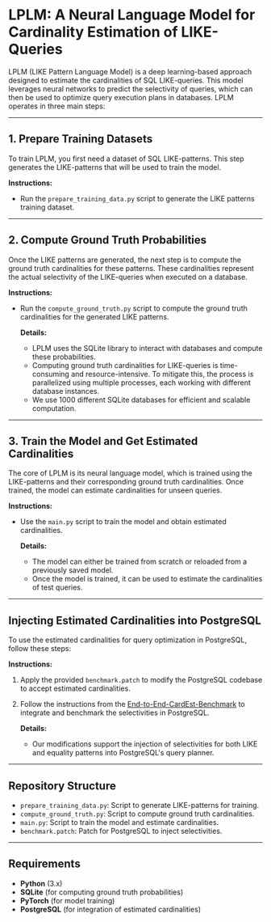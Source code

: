# LPLM: A Neural Language Model for Cardinality Estimation of LIKE-Queries

LPLM (LIKE Pattern Language Model) is a deep learning-based approach designed to estimate the cardinalities of SQL LIKE-queries. This model leverages neural networks to predict the selectivity of queries, which can then be used to optimize query execution plans in databases. LPLM operates in three main steps:

---

## 1. Prepare Training Datasets

To train LPLM, you first need a dataset of SQL LIKE-patterns. This step generates the LIKE-patterns that will be used to train the model.

**Instructions:**
- Run the `prepare_training_data.py` script to generate the LIKE patterns training dataset.

---

## 2. Compute Ground Truth Probabilities

Once the LIKE patterns are generated, the next step is to compute the ground truth cardinalities for these patterns. These cardinalities represent the actual selectivity of the LIKE-queries when executed on a database.

**Instructions:**
- Run the `compute_ground_truth.py` script to compute the ground truth cardinalities for the generated LIKE patterns.
  
  **Details:**
  - LPLM uses the SQLite library to interact with databases and compute these probabilities.
  - Computing ground truth cardinalities for LIKE-queries is time-consuming and resource-intensive. To mitigate this, the process is parallelized using multiple processes, each working with different database instances.
  - We use 1000 different SQLite databases for efficient and scalable computation.

---

## 3. Train the Model and Get Estimated Cardinalities

The core of LPLM is its neural language model, which is trained using the LIKE-patterns and their corresponding ground truth cardinalities. Once trained, the model can estimate cardinalities for unseen queries.

**Instructions:**
- Use the `main.py` script to train the model and obtain estimated cardinalities.
  
  **Details:**
  - The model can either be trained from scratch or reloaded from a previously saved model.
  - Once the model is trained, it can be used to estimate the cardinalities of test queries.

---

## Injecting Estimated Cardinalities into PostgreSQL

To use the estimated cardinalities for query optimization in PostgreSQL, follow these steps:

**Instructions:**
1. Apply the provided `benchmark.patch` to modify the PostgreSQL codebase to accept estimated cardinalities.
2. Follow the instructions from the [End-to-End-CardEst-Benchmark](https://github.com/Nathaniel-Han/End-to-End-CardEst-Benchmark) to integrate and benchmark the selectivities in PostgreSQL.
   
   **Details:**
   - Our modifications support the injection of selectivities for both LIKE and equality patterns into PostgreSQL's query planner.

---

## Repository Structure

- `prepare_training_data.py`: Script to generate LIKE-patterns for training.
- `compute_ground_truth.py`: Script to compute ground truth cardinalities.
- `main.py`: Script to train the model and estimate cardinalities.
- `benchmark.patch`: Patch for PostgreSQL to inject selectivities.
  
---

## Requirements

- **Python** (3.x)
- **SQLite** (for computing ground truth probabilities)
- **PyTorch** (for model training)
- **PostgreSQL** (for integration of estimated cardinalities)

